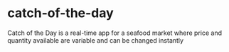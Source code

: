 # catch-of-the-day
Catch of the Day is a real-time app for a seafood market where price and quantity available are variable and can be changed instantly
